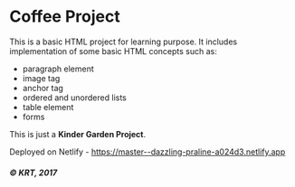 # Coffee Project

This is a basic HTML project for learning purpose.
It includes implementation of some basic HTML concepts such as:

- paragraph element
- image tag
- anchor tag
- ordered and unordered lists
- table element
- forms

This is just a **Kinder Garden Project**.

Deployed on Netlify - https://master--dazzling-praline-a024d3.netlify.app

##### &copy; KRT, 2017
